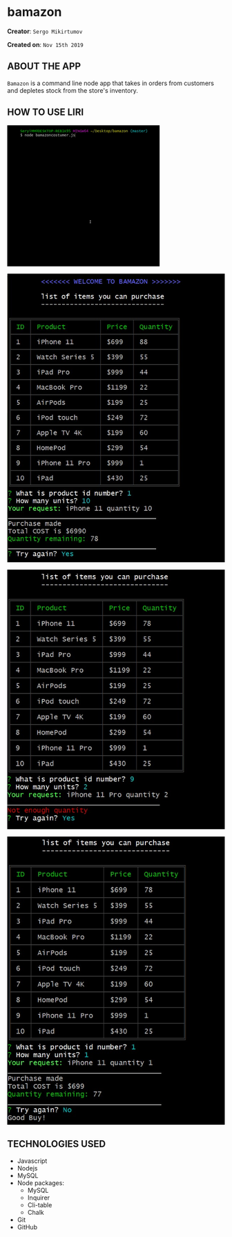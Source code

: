 # bamazon

**Creator**: `Sergo Mikirtumov`

**Created on**: `Nov 15th 2019`

## ABOUT THE APP
`Bamazon` is a command line node app that takes in orders from customers and depletes stock from the store's inventory.

## HOW TO USE LIRI

![](demo.gif)


![Alt text](/screenshot/Screenshot_1.jpg)

![Alt text](/screenshot/Screenshot_2.jpg)

![Alt text](/screenshot/Screenshot_3.jpg)

## TECHNOLOGIES USED
* Javascript
* Nodejs
* MySQL
* Node packages:
    * MySQL
    * Inquirer
    * Cli-table
    * Chalk
* Git
* GitHub
